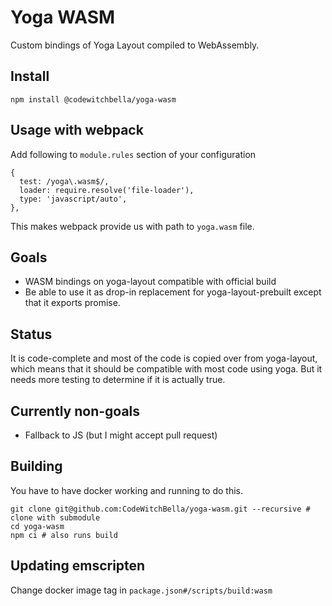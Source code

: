 # Yoga WASM

Custom bindings of Yoga Layout compiled to WebAssembly.

## Install

`npm install @codewitchbella/yoga-wasm`

## Usage with webpack

Add following to `module.rules` section of your configuration

```
{
  test: /yoga\.wasm$/,
  loader: require.resolve('file-loader'),
  type: 'javascript/auto',
},
```

This makes webpack provide us with path to `yoga.wasm` file.

## Goals

- WASM bindings on yoga-layout compatible with official build
- Be able to use it as drop-in replacement for yoga-layout-prebuilt except that
  it exports promise.

## Status

It is code-complete and most of the code is copied over from yoga-layout, which
means that it should be compatible with most code using yoga. But it needs
more testing to determine if it is actually true.

## Currently non-goals

- Fallback to JS (but I might accept pull request)

## Building

You have to have docker working and running to do this.

```
git clone git@github.com:CodeWitchBella/yoga-wasm.git --recursive # clone with submodule
cd yoga-wasm
npm ci # also runs build
```

## Updating emscripten

Change docker image tag in `package.json#/scripts/build:wasm`
